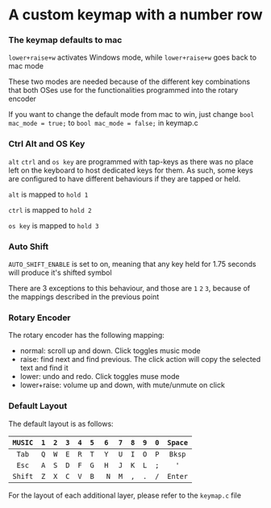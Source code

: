 # A custom keymap with a number row

### The keymap defaults to mac

``` lower+raise+w ``` activates Windows mode, while ``` lower+raise+w ``` goes back to mac mode

These two modes are needed because of the different key combinations that both OSes use for the functionalities programmed into the rotary encoder

If you want to change the default mode from mac to win, just change ```bool mac_mode = true;``` to ```bool mac_mode = false;``` in keymap.c


### Ctrl Alt and OS Key

```alt``` ```ctrl``` and ```os key``` are programmed with tap-keys as there was no place left on the keyboard to host dedicated keys for them. As such, some keys are configured to have different behaviours if they are tapped or held.

```alt``` is mapped to ```hold 1```

```ctrl``` is mapped to ```hold 2```

```os key``` is mapped to ```hold 3```

### Auto Shift

```AUTO_SHIFT_ENABLE``` is set to on, meaning that any key held for 1.75 seconds will produce it's shifted symbol

There are 3 exceptions to this behaviour, and those are ```1``` ```2``` ```3```, because of the mappings described in the previous point

### Rotary Encoder

The rotary encoder has the following mapping:

- normal: scroll up and down. Click toggles music mode
- raise: find next and find previous. The click action will copy the selected text and find it
- lower: undo and redo. Click toggles muse mode
- lower+raise: volume up and down, with mute/unmute on click

### Default Layout

The default layout is as follows:

|  ```MUSIC``` | ```1``` | ```2``` | ```3``` | ```4``` | ```5``` | ```6``` | ```7``` | ```8``` | ```9``` | ```0``` | ```Space``` |
|:-----:|:-:|:-:|:-:|:-:|:-:|:-:|:-:|:-:|:-:|:-:|:-----:|
|  ```Tab```  | ```Q``` | ```W``` | ```E``` | ```R``` | ```T``` | ```Y``` | ```U``` | ```I``` | ```O``` | ```P``` |  ```Bksp``` |
|  ```Esc```  | ```A``` | ```S``` | ```D``` | ```F``` | ```G``` | ```H``` | ```J``` | ```K``` | ```L``` | ```;``` |   ```'```   |
| ```Shift``` | ```Z``` | ```X``` | ```C``` | ```V``` |```B``` |``` N``` | ```M``` | ```,``` | ```.``` | ```/``` | ```Enter``` |

For the layout of each additional layer, please refer to the ```keymap.c``` file